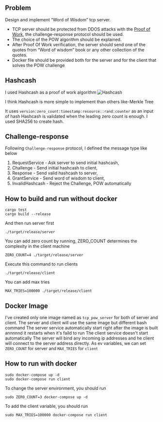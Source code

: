 ## Problem
Design and implement “Word of Wisdom” tcp server.

- TCP server should be protected from DDOS attacks with the [Proof of Work](https://en.wikipedia.org/wiki/Proof_of_work), the challenge-response protocol should be used.
- The choice of the POW algorithm should be explained.
- After Proof Of Work verification, the server should send one of the quotes from “Word of wisdom” book or any other collection of the quotes.
- Docker file should be provided both for the server and for the client that solves the POW challenge

## Hashcash
I used Hashcash as a proof of work algorithm
![Hashcash](https://en.wikipedia.org/wiki/Hashcash)

I think Hashcash is more simple to implement than others like-Merkle Tree

It uses `version:zero_count:timestamp:resource::rand:counter` as an input of hash
Hashcash is validated when the leading zero count is enough.
I used SHA256 to create hash.
## Challenge-response
Following `Challenge-response` protocol, I defined the message type like below
1. RequestService - Ask server to send initial hashcash,
2. Challenge - Send initial hashcash to client,
3. Response - Send valid hashcash to server,
4. GrantService - Send word of wisdom to client,
5. InvalidHashcash -  Reject the Challenge,
POW automatically 
##  How to build and run without docker
```
cargo test
cargo build --release
```
And then run server first
```
./target/release/server
```
You can add zero count by running, ZERO_COUNT determines the complexity in the client machine
```
ZERO_COUNT=4 ./target/release/server
```
Execute this command to run clients
```
./target/release/client
```
You can add max tries 
```
MAX_TRIES=100000 ./target/release/client
```
##  Docker Image
I've created only one image named as `tcp_pow_server` for both of server and client.
The server and client will use the same image but different bash command
The server service automatically start right after the image is built annnnnd it restarts when it's faild to run
The client service doesn't start automatically
The server will bind any incoming ip addresses and he client will connect to the server address directly.
As ev variables, we can set `ZERO_COUNT` for server and `MAX_TRIES` for `client`
##  How to run with docker

```
sudo docker-compose up -d
sudo docker-compose run client
```
To change the server environment, you should run
```
sudo ZERO_COUNT=3 docker-compose up -d
```
To add the client variable, you should run
```
sudo MAX_TRIES=100000 docker-compose run client
```




